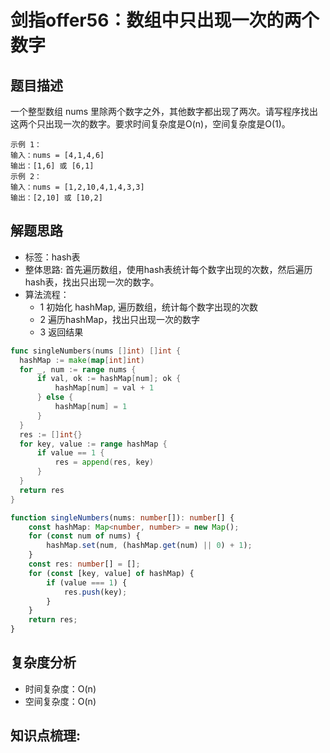 # 剑指offer56：数组中只出现一次的两个数字

## 题目描述
一个整型数组 nums 里除两个数字之外，其他数字都出现了两次。请写程序找出这两个只出现一次的数字。要求时间复杂度是O(n)，空间复杂度是O(1)。

```
示例 1：
输入：nums = [4,1,4,6]
输出：[1,6] 或 [6,1]
示例 2：
输入：nums = [1,2,10,4,1,4,3,3]
输出：[2,10] 或 [10,2]

```

## 解题思路
- 标签：hash表
- 整体思路: 首先遍历数组，使用hash表统计每个数字出现的次数，然后遍历hash表，找出只出现一次的数字。
- 算法流程：
  - 1 初始化 hashMap, 遍历数组，统计每个数字出现的次数
  - 2 遍历hashMap，找出只出现一次的数字
  - 3 返回结果



```go
func singleNumbers(nums []int) []int {
  hashMap := make(map[int]int)
  for _, num := range nums {
      if val, ok := hashMap[num]; ok {
          hashMap[num] = val + 1
      } else {
          hashMap[num] = 1
      }
  }
  res := []int{}
  for key, value := range hashMap {
      if value == 1 {
          res = append(res, key)
      }
  }
  return res
}
```

```ts
function singleNumbers(nums: number[]): number[] {
    const hashMap: Map<number, number> = new Map();
    for (const num of nums) {
        hashMap.set(num, (hashMap.get(num) || 0) + 1);
    }
    const res: number[] = [];
    for (const [key, value] of hashMap) {
        if (value === 1) {
            res.push(key);
        } 
    }
    return res;
}
```

## 复杂度分析
- 时间复杂度：O(n)
- 空间复杂度：O(n)

## 知识点梳理:



